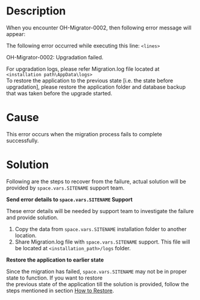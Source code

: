 # Description

When you encounter OH-Migrator-0002, then following error message will appear:

The following error occurred while executing this line: `<lines>`

OH-Migrator-0002: Upgradation failed.

For upgradation logs, please refer Migration.log file located at `<installation path\AppData\logs>`  
To restore the application to the previous state [i.e. the state before upgradation], please restore the application folder and database backup that was taken before the upgrade started.

# Cause

This error occurs when the migration process fails to complete successfully.

# Solution

Following are the steps to recover from the failure, actual solution will be provided by <code class="expression">space.vars.SITENAME</code> support team.

**Send error details to <code class="expression">space.vars.SITENAME</code> Support**

These error details will be needed by support team to investigate the failure and provide solution.

1. Copy the data from <code class="expression">space.vars.SITENAME</code> installation folder to another location.  
2. Share Migration.log file with <code class="expression">space.vars.SITENAME</code> support. This file will be located at `<installation_path>/logs` folder.

**Restore the application to earlier state**

Since the migration has failed, <code class="expression">space.vars.SITENAME</code> may not be in proper state to function. If you want to restore  
the previous state of the application till the solution is provided, follow the steps mentioned in section [How to Restore](../../../../manage/upgrade/taking-application-backup.md#how-to-restore).
